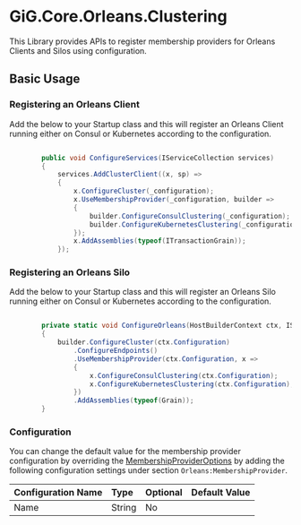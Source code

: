 # GiG.Core.Orleans.Clustering

This Library provides APIs to register membership providers for Orleans Clients and Silos using configuration.

## Basic Usage

### Registering an Orleans Client

Add the below to your Startup class and this will register an Orleans Client running either on Consul or Kubernetes according to the configuration.

```csharp

        public void ConfigureServices(IServiceCollection services)
        {
            services.AddClusterClient((x, sp) =>
            {              
                x.ConfigureCluster(_configuration);
                x.UseMembershipProvider(_configuration, builder =>
                {
                    builder.ConfigureConsulClustering(_configuration);
                    builder.ConfigureKubernetesClustering(_configuration);
                });
                x.AddAssemblies(typeof(ITransactionGrain));
            });

```

### Registering an Orleans Silo

Add the below to your Startup class and this will register an Orleans Silo running either on Consul or Kubernetes according to the configuration.

```csharp

        private static void ConfigureOrleans(HostBuilderContext ctx, ISiloBuilder builder)
        {
            builder.ConfigureCluster(ctx.Configuration)                
                .ConfigureEndpoints()
                .UseMembershipProvider(ctx.Configuration, x =>
                {
                    x.ConfigureConsulClustering(ctx.Configuration);
                    x.ConfigureKubernetesClustering(ctx.Configuration);
                })
                .AddAssemblies(typeof(Grain));
        }

```

### Configuration

You can change the default value for the membership provider configuration by overriding the [MembershipProviderOptions](..\src\GiG.Core.Orleans.Clustering\MembershipProviderOptions.cs) by adding the following configuration settings under section `Orleans:MembershipProvider`.

| Configuration Name | Type   | Optional | Default Value            |
|:-------------------|:-------|:---------|:-------------------------|
| Name               | String | No       | <null>                   |


